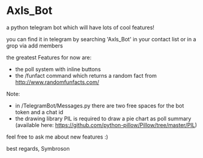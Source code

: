 # Axls_Bot
a python telegram bot which will have lots of cool features!

you can find it in telegram by searching 'Axls_Bot' in your contact list or in a grop via add members

the greatest Features for now are:
 - the poll system with inline buttons
 - the /funfact command which returns a random fact from http://www.randomfunfacts.com/

Note:
 - in /TelegramBot/Messages.py there are two free spaces for the bot token and a chat id
 - the drawing library PIL is required to draw a pie chart as poll summary
   (available here: https://github.com/python-pillow/Pillow/tree/master/PIL)
 
feel free to ask me about new features :)

best regards,
Symbroson
